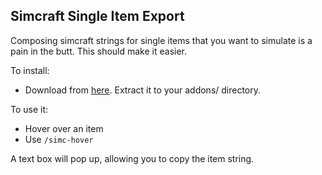## Simcraft Single Item Export

Composing simcraft strings for single items that you want to simulate is a pain in the butt. This should make it easier.

To install:
* Download from [here](https://github.com/asuahsahua/simc-single-item/releases/download/0.1.0/simc-single-item.zip). Extract it to your addons/ directory.

To use it:

* Hover over an item
* Use `/simc-hover`

A text box will pop up, allowing you to copy the item string.